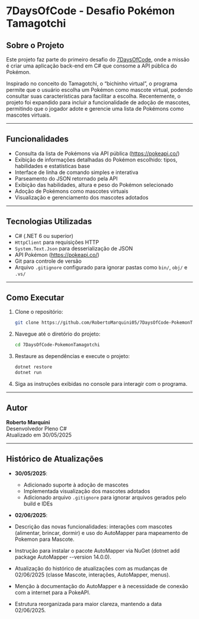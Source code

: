 # 7DaysOfCode - Desafio Pokémon Tamagotchi

## Sobre o Projeto

Este projeto faz parte do primeiro desafio do [7DaysOfCode](https://www.alura.com.br/7days), onde a missão é criar uma aplicação back-end em C# que consome a API pública do Pokémon.

Inspirado no conceito do Tamagotchi, o “bichinho virtual”, o programa permite que o usuário escolha um Pokémon como mascote virtual, podendo consultar suas características para facilitar a escolha. Recentemente, o projeto foi expandido para incluir a funcionalidade de adoção de mascotes, permitindo que o jogador adote e gerencie uma lista de Pokémons como mascotes virtuais.

---

## Funcionalidades

- Consulta da lista de Pokémons via API pública (https://pokeapi.co/)
- Exibição de informações detalhadas do Pokémon escolhido: tipos, habilidades e estatísticas base
- Interface de linha de comando simples e interativa
- Parseamento do JSON retornado pela API
- Exibição das habilidades, altura e peso do Pokémon selecionado
- Adoção de Pokémons como mascotes virtuais
- Visualização e gerenciamento dos mascotes adotados
---

## Tecnologias Utilizadas

- C# (.NET 6 ou superior)
- `HttpClient` para requisições HTTP
- `System.Text.Json` para desserialização de JSON
- API Pokémon (https://pokeapi.co/)
- Git para controle de versão
- Arquivo `.gitignore` configurado para ignorar pastas como `bin/`, `obj/` e `.vs/`

---

## Como Executar

1. Clone o repositório:

   ```bash
   git clone https://github.com/RobertoMarquini05/7DaysOfCode-PokemonTamagotchi.git
   ```

2. Navegue até o diretório do projeto:

   ```bash
   cd 7DaysOfCode-PokemonTamagotchi
   ```

3. Restaure as dependências e execute o projeto:

   ```bash
   dotnet restore
   dotnet run
   ```

4. Siga as instruções exibidas no console para interagir com o programa.

---

## Autor

**Roberto Marquini**  
Desenvolvedor Pleno C#  
Atualizado em 30/05/2025

---

## Histórico de Atualizações

- **30/05/2025**:  
  - Adicionado suporte à adoção de mascotes  
  - Implementada visualização dos mascotes adotados  
  - Adicionado arquivo `.gitignore` para ignorar arquivos gerados pelo build e IDEs

- **02/06/2025**:
- Descrição das novas funcionalidades: interações com mascotes (alimentar, brincar, dormir) e uso do AutoMapper para mapeamento de Pokemon para Mascote.
- Instrução para instalar o pacote AutoMapper via NuGet (dotnet add package AutoMapper --version 14.0.0).
- Atualização do histórico de atualizações com as mudanças de 02/06/2025 (classe Mascote, interações, AutoMapper, menus).
- Menção à documentação do AutoMapper e à necessidade de conexão com a internet para a PokeAPI.
- Estrutura reorganizada para maior clareza, mantendo a data 02/06/2025.
